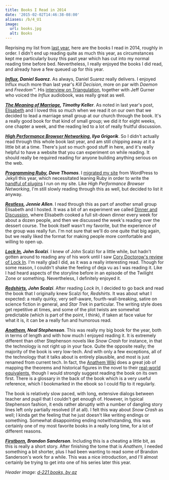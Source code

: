 ```yaml
---
title: Books I Read in 2014
date: '2015-02-02T14:46:38-08:00'
aliases: /b/4_U1
image:
  url: books.jpg
  alt: Books
---
```


Reprising my list from [last year](/2014/02/books-i-read-in-2013), here are the books I read in
2014, roughly in order.  I didn't end up reading quite as much this year, as circumstances kept me
particularly busy this past year which has cut into my normal reading time before bed.
Nevertheless, I really enjoyed the books I did read, and already have a few queued up for this year.

**<cite>[Influx](http://www.thedaemon.com/influxsynopsis.html), Daniel Suarez</cite>**.  As always,
Daniel Suarez really delivers.  I enjoyed Influx much more than last year's <cite>Kill
Decision</cite>, more on par with <cite>Daemon</cite> and <cite>Freedom™</cite>.  His [interview on
Triangulation](http://twit.tv/show/triangulation/140), together with Jeff Gurner who voiced the
<cite>Influx</cite> audiobook, was really great as well.

**<cite>[The Meaning of Marriage](http://www.timothykeller.com/books/the-meaning-of-marriage),
Timothy Keller</cite>**.  As noted in last year's post, [Elisabeth](https://notsoserendipitous.com/)
and I loved this so much when we read it on our own that we decided to lead a marriage small group
at our church through the book.  It's a really good book for that kind of small group; we did it for
eight weeks, one chapter a week, and the reading led to a lot of really fruitful discussion.

**<cite>[High Performance Browser Networking](http://chimera.labs.oreilly.com/books/1230000000545),
Ilya Grigorik</cite>**.  So I didn't actually read through this whole book last year, and am still
chipping away at it a little bit at a time.  There's just so much good stuff in here, and it's
really helpful to have a website that you can experiment on while reading.  It should really be
required reading for anyone building anything serious on the web.

**<cite>[Programming Ruby](https://pragprog.com/book/ruby4/programming-ruby-1-9-2-0), Dave
Thomas</cite>**.  I [migrated my site][] from WordPress to Jekyll this year, which necessitated
leaning Ruby in order to write the [handful of plugins][jekyll plugins] I run on my site.  Like
<cite>High Performance Browser Networking</cite>, I'm still slowly reading through this as well, but
decided to list it anyway.

[migrated my site]: /2014/07/one-step-forward-two-steps-back
[jekyll plugins]: https://github.com/willnorris/willnorris.com/tree/jekyll/src/_plugins

**<cite>[Restless](http://www.jennieallen.com/books/restless/), Jennie Allen</cite>**.  I read
through this as part of another small group Elisabeth and I hosted.  It was a bit of an experiment
we called [Dinner and Discussion](https://notsoserendipitous.com/2014/09/dinner-discussion), where
Elisabeth cooked a full sit-down dinner every week for about a dozen people, and then we discussed
the week's reading over the dessert course.  The book itself wasn't my favorite, but the experience
of the group was really fun.  I'm not sure that we'll do one quite that big again, but we really
liked the format for making people more comfortable and willing to open up.

**<cite>[Lock In](http://us.macmillan.com/lockin), John Scalzi</cite>**.  I knew of John Scalzi for
a little while, but hadn't gotten around to reading any of his work until I saw [Cory Doctorow's
review of Lock In](http://boingboing.net/2014/09/11/john-scalzis-lock-in.html).  I'm really glad I
did, as it was a really interesting read.  Though for some reason, I couldn't shake the feeling of
deja vu as I was reading it.  Like I had heard aspects of the storyline before in an episode of the
Twilight Zone or something.  Nevertheless, I definitely enjoyed it.

**<cite>[Redshirts](http://us.macmillan.com/redshirts), John Scalzi</cite>**.  After reading
<cite>Lock In</cite>, I decided to go back and read the book that I originally knew Scalzi for,
<cite>Redshirts</cite>.  It was about what I expected: a really quirky, very self-aware,
fourth-wall-breaking, satire on science fiction in general, and <cite>Star Trek</cite> in
particular.  The writing style does get repetitive at times, and some of the plot twists are
somewhat predictable (which is part of the point, I think), if taken at face value for what it is,
it can be a really fun and humorous read.

**<cite>[Anathem](http://nealstephenson.com/anathem.html), Neal Stephenson</cite>**.  This was
really my big book for the year, both in terms of length and with how much I enjoyed reading it.  It
is extremely different than other Stephenson novels like <cite>Snow Crash</cite> for instance, in
that the technology is not right up in your face.  Quite the opposite really; the majority of the
book is very low-tech. And with only a few exceptions, all of the technology that it talks about is
entirely plausible, and most is just renamed from current tech.  In fact, the [Anathem Wiki][] does
a great job of mapping the theorems and historical figures in the novel to their [real-world
equivalents][], though I would strongly suggest reading the book on its own first.  There is a
glossary in the back of the book which is a very useful reference, which I bookmarked in the ebook
so I could flip to it regularly.

The book is relatively slow paced, with long, extensive dialogs between teacher and pupil that I
couldn't get enough of.  However, in typical Stephenson fashion, it ends rather abruptly with a
number of dangling story lines left only partially resolved (if at all).  I felt this way about
<cite>Snow Crash</cite> as well; I kinda get the feeling that he just doesn't like writing endings
or something.  Somewhat disappointing ending notwithstanding, this was certainly one of my most
favorite books in a really long time, for a lot of different reasons.

[Anathem Wiki]: http://anathem.wikia.com/
[real-world equivalents]: http://anathem.wikia.com/wiki/Earth%E2%80%93Arbre_Correlations

**<cite>[Firstborn](http://brandonsanderson.com/firstborn/), Brandon Sanderson</cite>**.  Including
this is a cheating a little bit, as this is really a short story.  After finishing the tome that is
<cite>Anathem</cite>, I needed something a bit shorter, plus I had been wanting to read some of
Brandon Sanderson's work for a while.  This was a nice introduction, and I'll almost certainly be
trying to get into one of his series later this year.

*Header image: [d-221 books, by az](https://www.flickr.com/photos/azrasta/5088254388/)*
